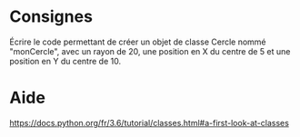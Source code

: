 # Consignes

Écrire le code permettant de créer un objet de classe Cercle nommé "monCercle", avec un rayon de 20, une position en X du centre de 5 et une position en Y du centre de 10.

# Aide

https://docs.python.org/fr/3.6/tutorial/classes.html#a-first-look-at-classes